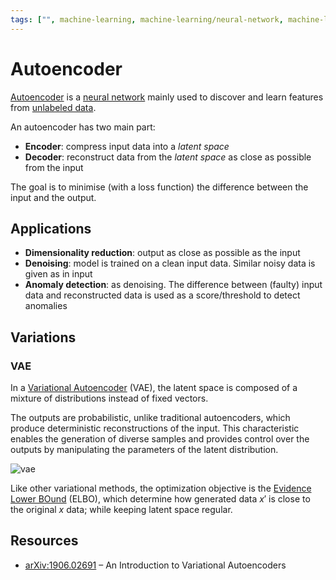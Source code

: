 ```yaml
---
tags: ["", machine-learning, machine-learning/neural-network, machine-learning/unsupervised-lear]
---
```


# Autoencoder 

[Autoencoder](https://en.wikipedia.org/wiki/Autoencoder) is a [neural network](/engineering/machine-learning/neural-network/neural-network.md) mainly used to discover and learn features from [unlabeled data](/engineering/machine-learning/learning-paradigms/unsupervised-learning.md).

An autoencoder has two main part:
- **Encoder**: compress input data into a *latent space* 
- **Decoder**: reconstruct data from the *latent space* as close as possible from the input

The goal is to minimise (with a loss function) the difference between the input and the output.

## Applications

- **Dimensionality reduction**: output as close as possible​ as the input
- **Denoising**: model is trained on a clean input data. Similar noisy data is given as in input
- **Anomaly detection**: as denoising. The difference between (faulty) input data and reconstructed data is used as a score/threshold to detect anomalies

## Variations

### VAE

In a [Variational Autoencoder](https://en.wikipedia.org/wiki/Variational_autoencoder) (VAE), the latent space is composed of a mixture of distributions instead of fixed vectors.

The outputs are probabilistic, unlike traditional autoencoders, which produce deterministic reconstructions of the input. This characteristic enables the generation of diverse samples and provides control over the outputs by manipulating the parameters of the latent distribution.

![vae](/assets/vae.png)

Like other variational methods, the optimization objective is the [Evidence Lower BOund](https://en.wikipedia.org/wiki/Evidence_lower_bound) (ELBO), which determine how generated data $x'$ is close to the original $x$ data; while keeping latent space regular.

## Resources

- [arXiv:1906.02691](https://arxiv.org/abs/1906.02691) – An Introduction to Variational Autoencoders